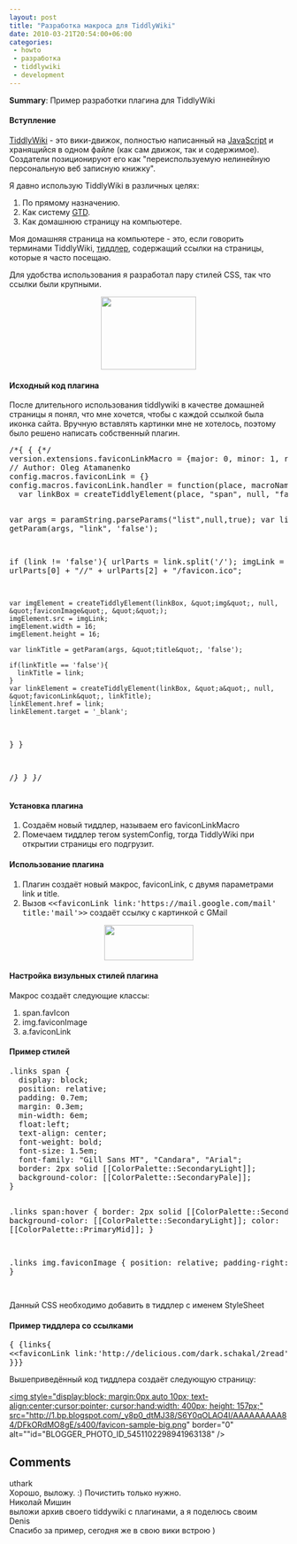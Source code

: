```yaml
---
layout: post
title: "Разработка макроса для TiddlyWiki"
date: 2010-03-21T20:54:00+06:00
categories:
 - howto
 - разработка
 - tiddlywiki
 - development
---
```


<div class='post'>
<p><b>Summary</b>: Пример разработки плагина для TiddlyWiki</p>
<h4>Вступление</h4>
<p><a href="http://www.tiddlywiki.com/">TiddlyWiki</a> - это вики-движок, полностью написанный на <a href="http://en.wikipedia.org/wiki/JavaScript">JavaScript</a> и хранящийся в одном файле (как сам движок, так и содержимое). Создатели позиционируют его как &quot;переиспользуемую нелинейную персональную веб записную книжку&quot;.</p>
<p>Я давно использую TiddlyWiki в различных целях:</p>
<ol><li>По прямому назначению.</li>
<li>Как систему <a href="http://mgsd.tiddlyspot.com/#mGSD">GTD</a>.</li>
<li>Как домашнюю страницу на компьютере.</li>
</ol>
<p>Моя домашняя страница на компьютере - это, если говорить терминами TiddlyWiki, <a href="http://en.wikipedia.org/wiki/Tiddler">тиддлер</a>, содержащий ссылки на страницы, которые я часто посещаю.</p>
<p>Для удобства использования я разработал пару стилей CSS, так что ссылки были крупными.</p>
<a onblur="try {parent.deselectBloggerImageGracefully();} catch(e) {}" href="http://2.bp.blogspot.com/_y8p0_dtMJ38/S6Y0rP2J0eI/AAAAAAAAA9I/xrZhzZf2ad0/s1600-h/tiddly-before.png"><img style="display:block; margin:0px auto 10px; text-align:center;cursor:pointer; cursor:hand;width: 172px; height: 132px;" src="http://2.bp.blogspot.com/_y8p0_dtMJ38/S6Y0rP2J0eI/AAAAAAAAA9I/xrZhzZf2ad0/s400/tiddly-before.png" border="0" alt=""id="BLOGGER_PHOTO_ID_5451102316571251170" /></a>
<h4>Исходный код плагина</h4>
<p>После длительного использования tiddlywiki в качестве домашней страницы я понял, что мне хочется, чтобы с каждой ссылкой была иконка сайта. Вручную вставлять картинки мне не хотелось, поэтому было решено написать собственный плагин.</p>
<pre class="brush: jscript">
/*{&nbsp;{&nbsp;{*/
version.extensions.faviconLinkMacro = {major: 0, minor: 1, revision: 0, date: new Date(2010,3,21)};
// Author: Oleg Atamanenko
config.macros.faviconLink = {}
config.macros.faviconLink.handler = function(place, macroName,  params, wikifier, paramString) {
  var linkBox = createTiddlyElement(place, &quot;span&quot;, null, &quot;favIcon&quot;, &quot;&quot;);

  var args = paramString.parseParams(&quot;list&quot;,null,true);
  var link = getParam(args, &quot;link&quot;, 'false');

  if (link != 'false'){
    urlParts = link.split('/');
    imgLink = urlParts[0] + &quot;//&quot; + urlParts[2] + &quot;/favicon.ico&quot;;

    var imgElement = createTiddlyElement(linkBox, &quot;img&quot;, null, &quot;faviconImage&quot;, &quot;&quot;);
    imgElement.src = imgLink;
    imgElement.width = 16;
    imgElement.height = 16;

    var linkTitle = getParam(args, &quot;title&quot;, 'false');

    if(linkTitle == 'false'){
      linkTitle = link;
    }
    var linkElement = createTiddlyElement(linkBox, &quot;a&quot;, null, &quot;faviconLink&quot;, linkTitle);
    linkElement.href = link;
    linkElement.target = '_blank';
  }
}

/*}&nbsp;}&nbsp;}*/
</pre>
<h4> Установка плагина</h4>
<ol><li>Создаём новый тиддлер, называем его faviconLinkMacro</li>
<li>Помечаем тиддлер тегом systemConfig, тогда TiddlyWiki при открытии страницы его подгрузит.</li>
</ol>
<h4>Использование плагина</h4>
<ol><li>Плагин создаёт новый макрос, faviconLink, с двумя параметрами link и title.</li>
<li>Вызов <tt>&lt;&lt;faviconLink link:'https://mail.google.com/mail' title:'mail'&gt;&gt;</tt> создаёт ссылку с картинкой с GMail</li>
</ol>
<a onblur="try {parent.deselectBloggerImageGracefully();} catch(e) {}" href="http://1.bp.blogspot.com/_y8p0_dtMJ38/S6Y0qnki7nI/AAAAAAAAA9A/Ic3skFoirY8/s1600-h/favicon-sample.png"><img style="display:block; margin:0px auto 10px; text-align:center;cursor:pointer; cursor:hand;width: 161px; height: 64px;" src="http://1.bp.blogspot.com/_y8p0_dtMJ38/S6Y0qnki7nI/AAAAAAAAA9A/Ic3skFoirY8/s400/favicon-sample.png" border="0" alt=""id="BLOGGER_PHOTO_ID_5451102305759981170" /></a>
<h4>Настройка визульных стилей плагина</h4>
<p>Макрос создаёт следующие классы:</p>
<ol><li>span.favIcon</li>
<li>img.faviconImage</li>
<li>a.faviconLink</li>
</ol>
<h4> Пример стилей</h4>
<pre class="brush: css">
.links span {
  display: block;
  position: relative;
  padding: 0.7em;
  margin: 0.3em;
  min-width: 6em;
  float:left;
  text-align: center;
  font-weight: bold;
  font-size: 1.5em;
  font-family: &quot;Gill Sans MT&quot;, &quot;Candara&quot;, &quot;Arial&quot;;
  border: 2px solid [[ColorPalette::SecondaryLight]];
  background-color: [[ColorPalette::SecondaryPale]];
}

.links span:hover {
  border: 2px solid [[ColorPalette::SecondaryMid]];
  background-color: [[ColorPalette::SecondaryLight]];
  color: [[ColorPalette::PrimaryMid]];
}

.links img.faviconImage {
  position: relative;
  padding-right: 10px;
}

</pre>
<p> Данный CSS необходимо добавить в тиддлер с именем StyleSheet</p>
<h4>Пример тиддлера со ссылками</h4>
<pre class="brush: html">
{&nbsp;{links{
&lt;&lt;faviconLink link:'http://delicious.com/dark.schakal/2read' title:'2read'&gt;&gt; &lt;&lt;faviconLink link:'https://mail.google.com/mail' title:'mail'&gt;&gt; &lt;&lt;faviconLink link:'http://www.google.com/reader/view' title:'rss'&gt;&gt; &lt;&lt;faviconLink link:'http://atamanenko.blogspot.com/' title:'blog'&gt;&gt; &lt;&lt;faviconLink link:'http://feedburner.google.com/fb/a/myfeeds' title:'feedburner'&gt;&gt; &lt;&lt;faviconLink link:'https://www.google.com/analytics/settings/' title:'analytics'&gt;&gt; &lt;&lt;faviconLink link:'http://wave.google.com' title:'wave'&gt;&gt; &lt;&lt;faviconLink link:'http://www.blogger.com/home' title:'blogger'&gt;&gt; &lt;&lt;faviconLink link:'http://twitter.com/' title:'twitter'&gt;&gt; &lt;&lt;faviconLink link:'https://www.dropbox.com/home#/' title:'dropbox'&gt;&gt; &lt;&lt;faviconLink link:'http://translate.google.com/toolkit/' title:'translator'&gt;&gt; &lt;&lt;faviconLink link:'http://sibir.megafon.ru/sendsms/' title:'SendSMS'&gt;&gt;
}}}
</pre>
Вышеприведённый код тиддлера создаёт следующую страницу:

<a onblur="try {parent.deselectBloggerImageGracefully();} catch(e) {}" href="http://1.bp.blogspot.com/_y8p0_dtMJ38/S6Y0qOLAO4I/AAAAAAAAA84/DFkORdMO8gE/s1600-h/favicon-sample-big.png"><img style="display:block; margin:0px auto 10px; text-align:center;cursor:pointer; cursor:hand;width: 400px; height: 157px;" src="http://1.bp.blogspot.com/_y8p0_dtMJ38/S6Y0qOLAO4I/AAAAAAAAA84/DFkORdMO8gE/s400/favicon-sample-big.png" border="0" alt=""id="BLOGGER_PHOTO_ID_5451102298941963138" /></a></div>
<h2>Comments</h2>
<div class='comments'>
<div class='comment'>
<div class='author'>uthark</div>
<div class='content'>
Хорошо, выложу. :) Почистить только нужно.</div>
</div>
<div class='comment'>
<div class='author'>Николай Мишин</div>
<div class='content'>
выложи архив своего tiddywiki c плагинами, а я поделюсь своим</div>
</div>
<div class='comment'>
<div class='author'>Denis</div>
<div class='content'>
Спасибо за пример, сегодня же в свою вики встрою )</div>
</div>
</div>
